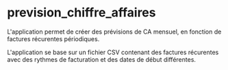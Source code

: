 # prevision_chiffre_affaires

L'application permet de créer des prévisions de CA mensuel, en fonction de factures récurentes périodiques.

L'application se base sur un fichier CSV contenant des factures récurentes avec des rythmes de facturation et des dates de début différentes.
